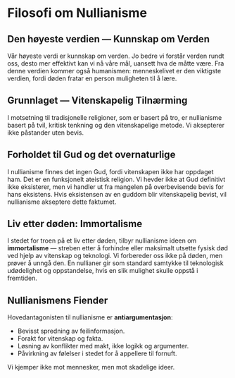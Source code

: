 
# Filosofi om Nullianisme

## Den høyeste verdien — Kunnskap om Verden

Vår høyeste verdi er kunnskap om verden. Jo bedre vi forstår verden rundt oss, desto mer effektivt kan vi nå våre mål, uansett hva de måtte være. Fra denne verdien kommer også humanismen: menneskelivet er den viktigste verdien, fordi døden fratar en person muligheten til å lære.

## Grunnlaget — Vitenskapelig Tilnærming

I motsetning til tradisjonelle religioner, som er basert på tro, er nullianisme basert på tvil, kritisk tenkning og den vitenskapelige metode. Vi aksepterer ikke påstander uten bevis.

## Forholdet til Gud og det overnaturlige

I nullianisme finnes det ingen Gud, fordi vitenskapen ikke har oppdaget ham. Det er en funksjonelt ateistisk religion. Vi hevder ikke at Gud definitivt ikke eksisterer, men vi handler ut fra mangelen på overbevisende bevis for hans eksistens. Hvis eksistensen av en guddom blir vitenskapelig bevist, vil nullianisme akseptere dette faktumet.

## Liv etter døden: Immortalisme

I stedet for troen på et liv etter døden, tilbyr nullianisme ideen om **immortalisme** — streben etter å forhindre eller maksimalt utsette fysisk død ved hjelp av vitenskap og teknologi. Vi forbereder oss ikke på døden, men prøver å unngå den. En nullianer gir som standard samtykke til teknologisk udødelighet og oppstandelse, hvis en slik mulighet skulle oppstå i fremtiden.

## Nullianismens Fiender

Hovedantagonisten til nullianisme er **antiargumentasjon**:

- Bevisst spredning av feilinformasjon.
- Forakt for vitenskap og fakta.
- Løsning av konflikter med makt, ikke logikk og argumenter.
- Påvirkning av følelser i stedet for å appellere til fornuft.

Vi kjemper ikke mot mennesker, men mot skadelige ideer.
